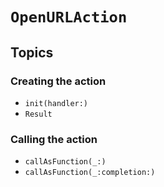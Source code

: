 # ``OpenURLAction``

## Topics

### Creating the action

- ``init(handler:)``
- ``Result``

### Calling the action

- ``callAsFunction(_:)``
- ``callAsFunction(_:completion:)``
